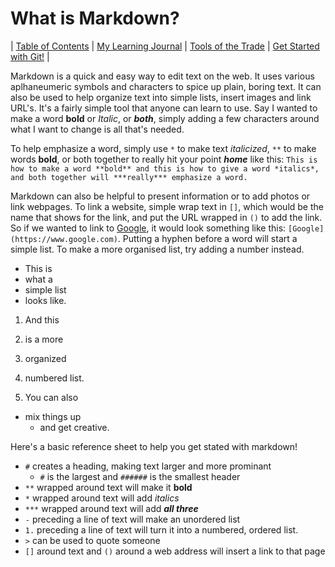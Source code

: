 # What is Markdown?

| [Table of Contents](https://penjoe.github.io/learning-journal/table-of-contents) | [My Learning Journal](https://penjoe.github.io/learning-journal/) | [Tools of the Trade](https://penjoe.github.io/learning-journal/coders-computer) | [Get Started with Git!](http://penjoe.github.io/learning-journal/git) | 

Markdown is a quick and easy way to edit text on the web. It uses various aplhaneumeric symbols and characters to spice up plain, boring text. It can also be used to help organize text into simple lists, insert images and link URL's. It's a fairly simple tool that anyone can learn to use. Say I wanted to make a word **bold** or *Italic*, or ***both***, simply adding a few characters around what I want to change is all that's needed.

To help emphasize a word, simply use `*` to make text *italicized*, `**` to make words **bold**, or both together to really hit your point ***home*** like this:
  `This is how to make a word **bold** and this is how to give a word *italics*, and both together will ***really*** emphasize a word.`
  
Markdown can also be helpful to present information or to add photos or link webpages. To link a website, simple wrap text in `[]`, which would be the name that shows for the link, and put the URL wrapped in `()` to add the link. So if we wanted to link to [Google](https://www.google.com), it would look something like this: `[Google](https://www.google.com)`. Putting a hyphen before a word will start a simple list. To make a more organised list, try adding a number instead.

- This is
- what a
- simple list
- looks like.

1. And this
2. is a more
3. organized
4. numbered list.

1. You can also
  - mix things up
    - and get creative.

Here's a basic reference sheet to help you get stated with markdown!
- `#` creates a heading, making text larger and more prominant
  - `#` is the largest and `######` is the smallest header
- `**` wrapped around text will make it **bold**
- `*` wrapped around text will add *italics*
- `***` wrapped around text will add ***all three***
- `-` preceding a line of text will make an unordered list
- `1.` preceding a line of text will turn it into a numbered, ordered list.
- `>` can be used to quote someone
- `[]` around text and `()` around a web address will insert a link to that page

